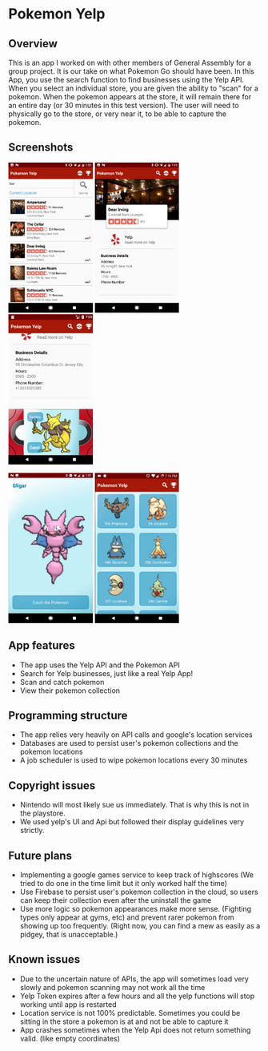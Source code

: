 # Pokemon Yelp

## Overview

This is an app I worked on with other members of General Assembly for a group project. It is our take on what Pokemon Go should have been. In this App, you use the search function to find businesses using the Yelp API. When you select an individual store, you are given the ability to "scan" for a pokemon. When the pokemon appears at the store, it will remain there for an entire day (or 30 minutes in this test version). The user will need to physically go to the store, or very near it, to be able to capture the pokemon.

## Screenshots

<p align="left">
<img src="images/final search.jpg" height="300px" /> <img src="images/final detail1.jpg" height="300px" /> <img src="images/final-detail3.jpg" height="300px" /> 
</p>

<p align="left">
<img src="images/final capture.jpg" height="300px" /> <img src="images/final-pokedex.jpg" height="300px" />
</p>

## App features

- The app uses the Yelp API and the Pokemon API
- Search for Yelp businesses, just like a real Yelp App!
- Scan and catch pokemon
- View their pokemon collection

## Programming structure

- The app relies very heavily on API calls and google's location services
- Databases are used to persist user's pokemon collections and the pokemon locations
- A job scheduler is used to wipe pokemon locations every 30 minutes

## Copyright issues

- Nintendo will most likely sue us immediately. That is why this is not in the playstore.
- We used yelp's UI and Api but followed their display guidelines very strictly.

## Future plans

- Implementing a google games service to keep track of highscores (We tried to do one in the time limit but it only worked half the time)
- Use Firebase to persist user's pokemon collection in the cloud, so users can keep their collection even after the uninstall the game
- Use more logic so pokemon appearances make more sense. (Fighting types only appear at gyms, etc) and prevent rarer pokemon from showing up too frequently. (Right now, you can find a mew as easily as a pidgey, that is unacceptable.)

## Known issues

- Due to the uncertain nature of APIs, the app will sometimes load very slowly and pokemon scanning may not work all the time
- Yelp Token expires after a few hours and all the yelp functions will stop working until app is restarted
- Location service is not 100% predictable. Sometimes you could be sitting in the store a pokemon is at and not be able to capture it
- App crashes sometimes when the Yelp Api does not return something valid. (like empty coordinates)
